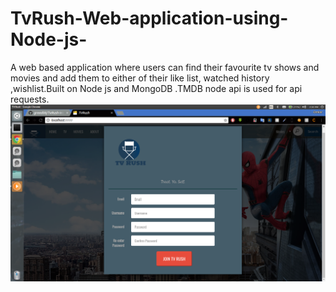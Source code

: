 # TvRush-Web-application-using-Node-js-
A web based application where users can find their favourite tv shows and movies and add them to either of their like list,
watched history ,wishlist.Built on Node js and MongoDB .TMDB node api is used for api requests.
![alt text](screenshots/screen2.png "Description goes here")
